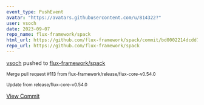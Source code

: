 ```yaml
---
event_type: PushEvent
avatar: "https://avatars.githubusercontent.com/u/814322?"
user: vsoch
date: 2023-09-07
repo_name: flux-framework/spack
html_url: https://github.com/flux-framework/spack/commit/bd0002214dcdd7d0c11223f39adc1cc429ae9586
repo_url: https://github.com/flux-framework/spack
---
```


<a href='https://github.com/vsoch' target='_blank'>vsoch</a> pushed to <a href='https://github.com/flux-framework/spack' target='_blank'>flux-framework/spack</a>

<small>Merge pull request #113 from flux-framework/release/flux-core-v0.54.0

Update from release/flux-core-v0.54.0</small>

<a href='https://github.com/flux-framework/spack/commit/bd0002214dcdd7d0c11223f39adc1cc429ae9586' target='_blank'>View Commit</a>